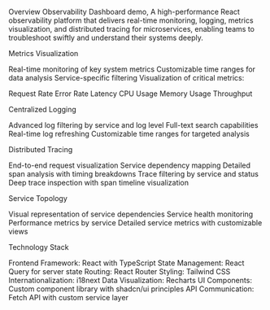 Overview
Observability Dashboard demo, A high-performance React observability platform that delivers real-time monitoring, logging, metrics visualization, and distributed tracing for microservices, enabling teams to troubleshoot swiftly and understand their systems deeply.

Metrics Visualization

Real-time monitoring of key system metrics
Customizable time ranges for data analysis
Service-specific filtering
Visualization of critical metrics:

Request Rate
Error Rate
Latency
CPU Usage
Memory Usage
Throughput

Centralized Logging

Advanced log filtering by service and log level
Full-text search capabilities
Real-time log refreshing
Customizable time ranges for targeted analysis

Distributed Tracing

End-to-end request visualization
Service dependency mapping
Detailed span analysis with timing breakdowns
Trace filtering by service and status
Deep trace inspection with span timeline visualization

Service Topology

Visual representation of service dependencies
Service health monitoring
Performance metrics by service
Detailed service metrics with customizable views

Technology Stack

Frontend Framework: React with TypeScript
State Management: React Query for server state
Routing: React Router
Styling: Tailwind CSS
Internationalization: i18next
Data Visualization: Recharts
UI Components: Custom component library with shadcn/ui principles
API Communication: Fetch API with custom service layer

